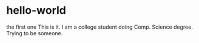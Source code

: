 # hello-world
the first one
This is it. I am a college student doing Comp. Science degree.
Trying to be someone.
